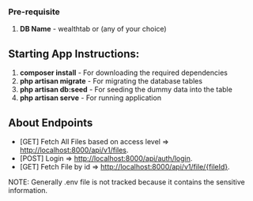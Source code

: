 ### Pre-requisite
1. **DB Name** - wealthtab or (any of your choice)

## Starting App Instructions:
1. **composer install** - For downloading the required dependencies
2. **php artisan migrate** - For migrating the database tables
3. **php artisan db:seed** - For seeding the dummy data into the table
4. **php artisan serve** - For running application

## About Endpoints
- [GET] Fetch All Files based on access level => [http://localhost:8000/api/v1/files](http://localhost:8000/api/v1/files).
- [POST] Login => [http://localhost:8000/api/auth/login](http://localhost:8000/api/auth/login).
- [GET] Fetch File by id => [http://localhost:8000/api/v1/file/{fileId}](http://localhost:8000/api/v1/file/{fileId}).

NOTE: Generally .env file is not tracked because it contains the sensitive information.
